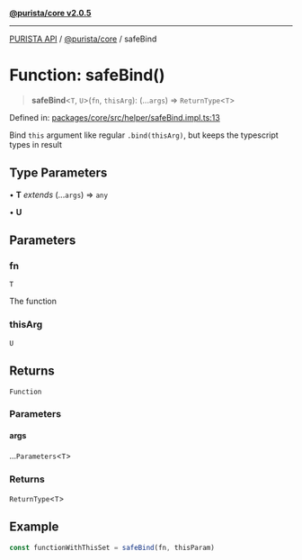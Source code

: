 [**@purista/core v2.0.5**](../README.md)

***

[PURISTA API](../../../packages.md) / [@purista/core](../README.md) / safeBind

# Function: safeBind()

> **safeBind**\<`T`, `U`\>(`fn`, `thisArg`): (...`args`) => `ReturnType`\<`T`\>

Defined in: [packages/core/src/helper/safeBind.impl.ts:13](https://github.com/puristajs/purista/blob/master/packages/core/src/helper/safeBind.impl.ts#L13)

Bind `this` argument like regular `.bind(thisArg)`, but keeps the typescript types in result

## Type Parameters

• **T** *extends* (...`args`) => `any`

• **U**

## Parameters

### fn

`T`

The function

### thisArg

`U`

## Returns

`Function`

### Parameters

#### args

...`Parameters`\<`T`\>

### Returns

`ReturnType`\<`T`\>

## Example

```typescript
const functionWithThisSet = safeBind(fn, thisParam)
```
